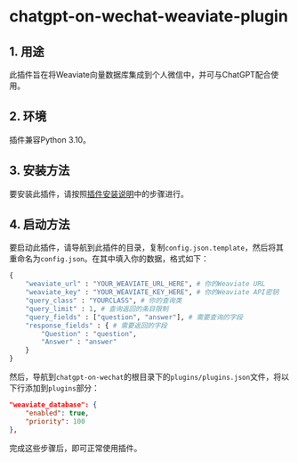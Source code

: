 # chatgpt-on-wechat-weaviate-plugin

## 1. 用途
此插件旨在将Weaviate向量数据库集成到个人微信中，并可与ChatGPT配合使用。

## 2. 环境
插件兼容Python 3.10。

## 3. 安装方法
要安装此插件，请按照[插件安装说明](https://github.com/zhayujie/chatgpt-on-wechat/blob/master/plugins/README.md#%E6%8F%92%E4%BB%B6%E5%AE%89%E8%A3%85%E6%96%B9%E6%B3%95)中的步骤进行。

## 4. 启动方法
要启动此插件，请导航到此插件的目录，复制`config.json.template`，然后将其重命名为`config.json`。在其中填入你的数据，格式如下：

```python
{
    "weaviate_url" : "YOUR_WEAVIATE_URL_HERE", # 你的Weaviate URL
    "weaviate_key" : "YOUR_WEAVIATE_KEY_HERE", # 你的Weaviate API密钥
    "query_class" : "YOURCLASS", # 你的查询类
    "query_limit" : 1, # 查询返回的条目限制
    "query_fields" : ["question", "answer"], # 需要查询的字段
    "response_fields" : { # 需要返回的字段
        "Question" : "question",
        "Answer" : "answer"
    }
}
```

然后，导航到`chatgpt-on-wechat`的根目录下的`plugins/plugins.json`文件，将以下行添加到`plugins`部分：

```json
"weaviate_database": {
    "enabled": true,
    "priority": 100
},
```

完成这些步骤后，即可正常使用插件。